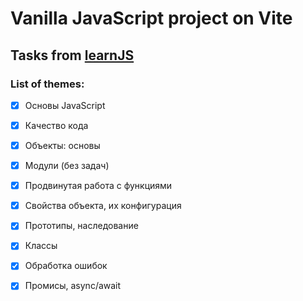 # Vanilla JavaScript project on Vite <br/>
## Tasks from [learnJS](https://learn.javascript.ru) <br/>
### List of themes: <br/>
- [x] Основы JavaScript 
- [x] Качество кода
- [x] Объекты: основы
- [x] Модули (без задач)
- [x] Продвинутая работа с функциями
- [x] Свойства объекта, их конфигурация
- [x] Прототипы, наследование
- [x] Классы
- [x] Обработка ошибок
- [x] Промисы, async/await


